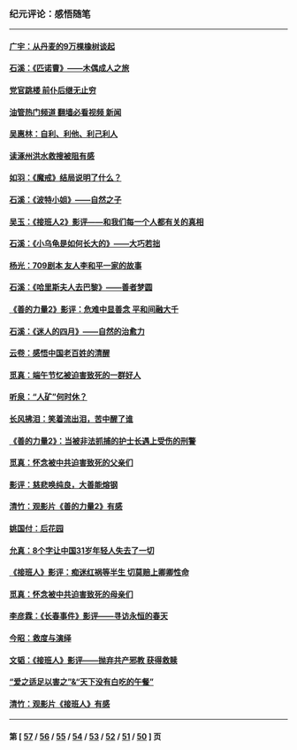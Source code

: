 ### 纪元评论：感悟随笔
---
#### [广宇：从丹麦的9万棵橡树谈起](../../pages/nsc1035/n14061428.md?09050330) 
#### [石溪：《匹诺曹》——木偶成人之旅](../../pages/nsc1035/n14061424.md?09050330) 
#### [党官跳楼 前仆后继无止穷](../../pages/nsc1035/n14058175.md?09050330) 
#### [油管热门频道 翻墙必看视频 新闻](ok?09050330)
#### [吴惠林：自利、利他、利己利人](../../pages/nsc1035/n14052459.md?09050330) 
#### [读涿州洪水救搜被阻有感](../../pages/nsc1035/n14049641.md?09050330) 
#### [如羽：《魔戒》结局说明了什么？](../../pages/nsc1035/n14048860.md?09050330) 
#### [石溪：《波特小姐》——自然之子](../../pages/nsc1035/n14048291.md?09050330) 
#### [吴玉：《接班人2》影评——和我们每一个人都有关的真相](../../pages/nsc1035/n14041114.md?09050330) 
#### [石溪：《小乌龟是如何长大的》——大巧若拙](../../pages/nsc1035/n14037479.md?09050330) 
#### [杨光：709剧本 友人李和平一家的故事](../../pages/nsc1035/n14032047.md?09050330) 
#### [石溪：《哈里斯夫人去巴黎》——善者梦圆](../../pages/nsc1035/n14031778.md?09050330) 
#### [《善的力量2》影评：危难中显善念 平和间融大千](../../pages/nsc1035/n14028390.md?09050330) 
#### [石溪：《迷人的四月》——自然的治愈力](../../pages/nsc1035/n14027049.md?09050330) 
#### [云卷：感悟中国老百姓的清醒](../../pages/nsc1035/n14025152.md?09050330) 
#### [觅真：端午节忆被迫害致死的一群好人](../../pages/nsc1035/n14020985.md?09050330) 
#### [听泉：“人矿”何时休？](../../pages/nsc1035/n14016609.md?09050330) 
#### [长风拂泪：笑着流出泪，苦中醒了谁](../../pages/nsc1035/n14016469.md?09050330) 
#### [《善的力量2》：当被非法抓捕的护士长遇上受伤的刑警](../../pages/nsc1035/n14015561.md?09050330) 
#### [觅真：怀念被中共迫害致死的父亲们](../../pages/nsc1035/n14014258.md?09050330) 
#### [影评：慈悲唤纯良，大善能熔钢](../../pages/nsc1035/n14010867.md?09050330) 
#### [清竹：观影片《善的力量2》有感](../../pages/nsc1035/n14010015.md?09050330) 
#### [姚国付：后花园](../../pages/nsc1035/n14005301.md?09050330) 
#### [允真：8个字让中国31岁年轻人失去了一切](../../pages/nsc1035/n13999093.md?09050330) 
#### [《接班人》影评：痴迷红祸等半生 切莫赔上卿卿性命](../../pages/nsc1035/n13998676.md?09050330) 
#### [觅真：怀念被中共迫害致死的母亲们](../../pages/nsc1035/n13997271.md?09050330) 
#### [李彦霖：《长春事件》影评——寻访永恒的春天](../../pages/nsc1035/n13995112.md?09050330) 
#### [今昭：救度与演绎](../../pages/nsc1035/n13992670.md?09050330) 
#### [文韬：《接班人》影评——抛弃共产邪教 获得救赎](../../pages/nsc1035/n13990160.md?09050330) 
#### [“爱之适足以害之”&“天下没有白吃的午餐”](../../pages/nsc1035/n13988391.md?09050330) 
#### [清竹：观影片《接班人》有感](../../pages/nsc1035/n13983561.md?09050330) 

---
#### 第 [ [57](./57.md?09050330) / [56](./56.md?09050330) / [55](./55.md?09050330) / [54](./54.md?09050330) / [53](./53.md?09050330) / [52](./52.md?09050330) / [51](./51.md?09050330) / [50](./50.md?09050330) ] 页
